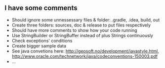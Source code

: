 ## I have some comments
- Should ignore some unnessessary files & folder: .gradle, .idea, build, out
- Create three folders: sources, doc & release to put files respectively
- Should have more comments to show how your code running
- Use StringBuilder or StringBuffer instead of plus Strings continuously
- Check exceptions' conditions
- Create bigger sample data
- See java convetions here: http://geosoft.no/development/javastyle.html, http://www.oracle.com/technetwork/java/codeconventions-150003.pdf
- ...
